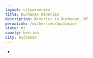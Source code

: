 ```yaml
---
layout: citywineries
title: Buchanan Wineries
description: Wineries in Buchanan, MI
permalink: /mi/berrien/buchanan/
state: mi
county: berrien
city: buchanan
---
```

-
